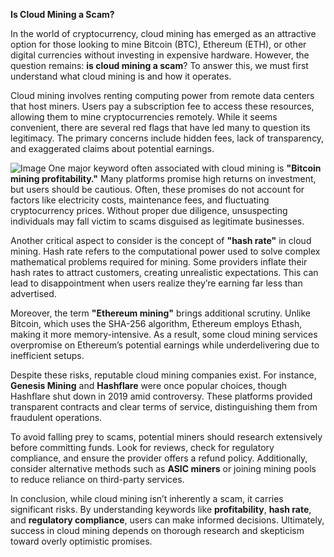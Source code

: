 **Is Cloud Mining a Scam?**

In the world of cryptocurrency, cloud mining has emerged as an attractive option for those looking to mine Bitcoin (BTC), Ethereum (ETH), or other digital currencies without investing in expensive hardware. However, the question remains: **is cloud mining a scam**? To answer this, we must first understand what cloud mining is and how it operates.

Cloud mining involves renting computing power from remote data centers that host miners. Users pay a subscription fee to access these resources, allowing them to mine cryptocurrencies remotely. While it seems convenient, there are several red flags that have led many to question its legitimacy. The primary concerns include hidden fees, lack of transparency, and exaggerated claims about potential earnings.


![Image](https://github.com/user-attachments/assets/31692037-0104-4703-abd1-696b6a7dd41b)
One major keyword often associated with cloud mining is **"Bitcoin mining profitability."** Many platforms promise high returns on investment, but users should be cautious. Often, these promises do not account for factors like electricity costs, maintenance fees, and fluctuating cryptocurrency prices. Without proper due diligence, unsuspecting individuals may fall victim to scams disguised as legitimate businesses.

Another critical aspect to consider is the concept of **"hash rate"** in cloud mining. Hash rate refers to the computational power used to solve complex mathematical problems required for mining. Some providers inflate their hash rates to attract customers, creating unrealistic expectations. This can lead to disappointment when users realize they’re earning far less than advertised.

Moreover, the term **"Ethereum mining"** brings additional scrutiny. Unlike Bitcoin, which uses the SHA-256 algorithm, Ethereum employs Ethash, making it more memory-intensive. As a result, some cloud mining services overpromise on Ethereum’s potential earnings while underdelivering due to inefficient setups.

Despite these risks, reputable cloud mining companies exist. For instance, **Genesis Mining** and **Hashflare** were once popular choices, though Hashflare shut down in 2019 amid controversy. These platforms provided transparent contracts and clear terms of service, distinguishing them from fraudulent operations.

To avoid falling prey to scams, potential miners should research extensively before committing funds. Look for reviews, check for regulatory compliance, and ensure the provider offers a refund policy. Additionally, consider alternative methods such as **ASIC miners** or joining mining pools to reduce reliance on third-party services.

In conclusion, while cloud mining isn’t inherently a scam, it carries significant risks. By understanding keywords like **profitability**, **hash rate**, and **regulatory compliance**, users can make informed decisions. Ultimately, success in cloud mining depends on thorough research and skepticism toward overly optimistic promises.